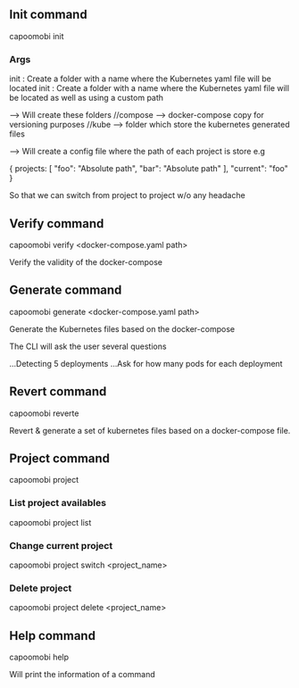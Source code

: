 ## Init command

capoomobi init <args>

### Args

init <name>: Create a folder with a name where the Kubernetes yaml file will be located
init <name> <path>: Create a folder with a name where the Kubernetes yaml file will be located as well as using a custom path

--> Will create these folders
<path>/<name>/compose --> docker-compose copy for versioning purposes
<path>/<name>/kube --> folder which store the kubernetes generated files

--> Will create a config file where the path of each project is store e.g

{
  projects: [
    "foo": "Absolute path",
    "bar": "Absolute path"
  ],
  "current": "foo"
}


So that we can switch from project to project w/o any headache

## Verify command

capoomobi verify <docker-compose.yaml path>

Verify the validity of the docker-compose

## Generate command

capoomobi generate <docker-compose.yaml path>

Generate the Kubernetes files based on the docker-compose

The CLI will ask the user several questions

...Detecting 5 deployments
...Ask for how many pods for each deployment

## Revert command

capoomobi reverte <number>

Revert & generate a set of kubernetes files based on a docker-compose<version number> file.

## Project command

capoomobi project <main> <args>

### List project availables

capoomobi project list

### Change current project

capoomobi project switch <project_name>

### Delete project

capoomobi project delete <project_name>

## Help command

capoomobi help <command>

Will print the information of a command

